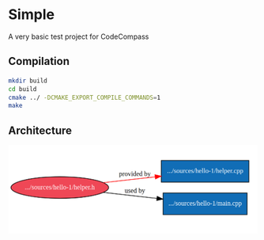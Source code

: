 # Simple
A very basic test project for CodeCompass

## Compilation
```bash
mkdir build
cd build
cmake ../ -DCMAKE_EXPORT_COMPILE_COMMANDS=1
make 
```

## Architecture
![Internal architecture](architecture.png)
